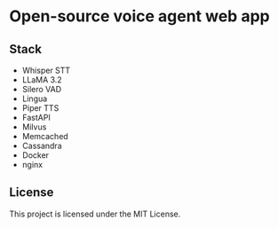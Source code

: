 # Open-source voice agent web app 

## Stack
- Whisper STT
- LLaMA 3.2
- Silero VAD
- Lingua
- Piper TTS
- FastAPI
- Milvus
- Memcached
- Cassandra
- Docker
- nginx

## License
This project is licensed under the MIT License.

